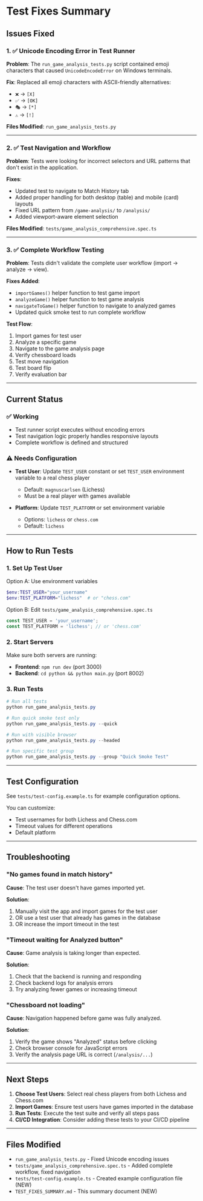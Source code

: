 # Test Fixes Summary

## Issues Fixed

### 1. ✅ Unicode Encoding Error in Test Runner
**Problem**: The `run_game_analysis_tests.py` script contained emoji characters that caused `UnicodeEncodeError` on Windows terminals.

**Fix**: Replaced all emoji characters with ASCII-friendly alternatives:
- `❌` → `[X]`
- `✅` → `[OK]`
- `🎭` → `[*]`
- `⚠️` → `[!]`

**Files Modified**: `run_game_analysis_tests.py`

---

### 2. ✅ Test Navigation and Workflow
**Problem**: Tests were looking for incorrect selectors and URL patterns that don't exist in the application.

**Fixes**:
- Updated test to navigate to Match History tab
- Added proper handling for both desktop (table) and mobile (card) layouts
- Fixed URL pattern from `/game-analysis/` to `/analysis/`
- Added viewport-aware element selection

**Files Modified**: `tests/game_analysis_comprehensive.spec.ts`

---

### 3. ✅ Complete Workflow Testing
**Problem**: Tests didn't validate the complete user workflow (import → analyze → view).

**Fixes Added**:
- `importGames()` helper function to test game import
- `analyzeGame()` helper function to test game analysis
- `navigateToGame()` helper function to navigate to analyzed games
- Updated quick smoke test to run complete workflow

**Test Flow**:
1. Import games for test user
2. Analyze a specific game
3. Navigate to the game analysis page
4. Verify chessboard loads
5. Test move navigation
6. Test board flip
7. Verify evaluation bar

---

## Current Status

### ✅ Working
- Test runner script executes without encoding errors
- Test navigation logic properly handles responsive layouts
- Complete workflow is defined and structured

### ⚠️ Needs Configuration
- **Test User**: Update `TEST_USER` constant or set `TEST_USER` environment variable to a real chess player
  - Default: `magnuscarlsen` (Lichess)
  - Must be a real player with games available

- **Platform**: Update `TEST_PLATFORM` or set environment variable
  - Options: `lichess` or `chess.com`
  - Default: `lichess`

---

## How to Run Tests

### 1. Set Up Test User
Option A: Use environment variables
```powershell
$env:TEST_USER="your_username"
$env:TEST_PLATFORM="lichess"  # or "chess.com"
```

Option B: Edit `tests/game_analysis_comprehensive.spec.ts`
```typescript
const TEST_USER = 'your_username';
const TEST_PLATFORM = 'lichess'; // or 'chess.com'
```

### 2. Start Servers
Make sure both servers are running:
- **Frontend**: `npm run dev` (port 3000)
- **Backend**: `cd python && python main.py` (port 8002)

### 3. Run Tests
```powershell
# Run all tests
python run_game_analysis_tests.py

# Run quick smoke test only
python run_game_analysis_tests.py --quick

# Run with visible browser
python run_game_analysis_tests.py --headed

# Run specific test group
python run_game_analysis_tests.py --group "Quick Smoke Test"
```

---

## Test Configuration

See `tests/test-config.example.ts` for example configuration options.

You can customize:
- Test usernames for both Lichess and Chess.com
- Timeout values for different operations
- Default platform

---

## Troubleshooting

### "No games found in match history"
**Cause**: The test user doesn't have games imported yet.

**Solution**:
1. Manually visit the app and import games for the test user
2. OR use a test user that already has games in the database
3. OR increase the import timeout in the test

### "Timeout waiting for Analyzed button"
**Cause**: Game analysis is taking longer than expected.

**Solution**:
1. Check that the backend is running and responding
2. Check backend logs for analysis errors
3. Try analyzing fewer games or increasing timeout

### "Chessboard not loading"
**Cause**: Navigation happened before game was fully analyzed.

**Solution**:
1. Verify the game shows "Analyzed" status before clicking
2. Check browser console for JavaScript errors
3. Verify the analysis page URL is correct (`/analysis/...`)

---

## Next Steps

1. **Choose Test Users**: Select real chess players from both Lichess and Chess.com
2. **Import Games**: Ensure test users have games imported in the database
3. **Run Tests**: Execute the test suite and verify all steps pass
4. **CI/CD Integration**: Consider adding these tests to your CI/CD pipeline

---

## Files Modified

- `run_game_analysis_tests.py` - Fixed Unicode encoding issues
- `tests/game_analysis_comprehensive.spec.ts` - Added complete workflow, fixed navigation
- `tests/test-config.example.ts` - Created example configuration file (NEW)
- `TEST_FIXES_SUMMARY.md` - This summary document (NEW)
